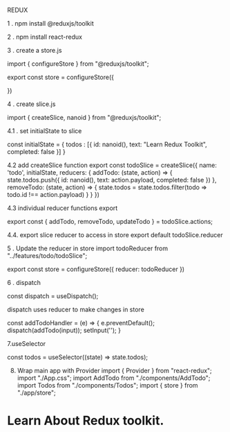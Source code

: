 REDUX


1 . npm install @reduxjs/toolkit

2 . npm install react-redux

3 . create a store.js

import { configureStore } from "@reduxjs/toolkit";


export const store = configureStore({
   
})


4 . create slice.js

import { createSlice, nanoid } from "@reduxjs/toolkit";


4.1 . set initialState to slice

const initialState = {
    todos : [{
        id: nanoid(),
        text: "Learn Redux Toolkit",
        completed: false
    }]
}


4.2 add createSlice function
export const todoSlice = createSlice({
    name: 'todo',
    initialState,
    reducers: {
        addTodo: (state, action) => {
            state.todos.push({
                id: nanoid(),
                text: action.payload,
                completed: false
            })
        },
        removeTodo: (state, action) => {
            state.todos = state.todos.filter(todo => todo.id !== action.payload)
        }
    }
})






4.3 individual reducer functions export

export const { addTodo, removeTodo, updateTodo } = todoSlice.actions;



4.4. export slice reducer to access in store
export default todoSlice.reducer


5 . Update the reducer in store
import todoReducer from "../features/todo/todoSlice";


export const store = configureStore({
    reducer: todoReducer
})


6 . dispatch

const dispatch = useDispatch();

dispatch uses reducer to make changes in store

const addTodoHandler = (e) => {
        e.preventDefault();
        dispatch(addTodo(input));
        setInput('');
    }


7.useSelector

const todos = useSelector((state) => state.todos);


8. Wrap main app with Provider
import { Provider } from "react-redux";
import "./App.css";
import AddTodo from "./components/AddTodo";
import Todos from "./components/Todos";
import { store } from "./app/store";

<Provider store={store}>
      <h1>Learn About Redux toolkit.</h1>
      <AddTodo />
      <Todos />
    </Provider>
